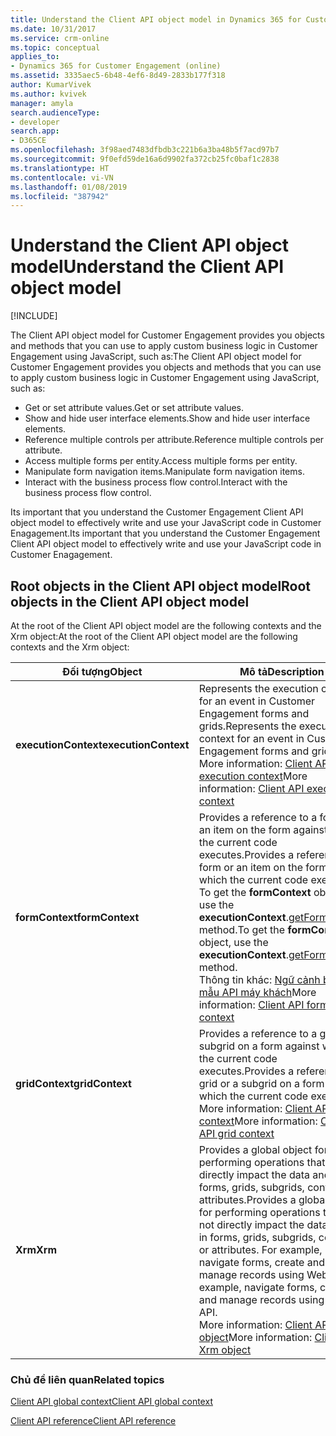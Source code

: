 ```yaml
---
title: Understand the Client API object model in Dynamics 365 for Customer Engagement| MicrosoftDocs
ms.date: 10/31/2017
ms.service: crm-online
ms.topic: conceptual
applies_to:
- Dynamics 365 for Customer Engagement (online)
ms.assetid: 3335aec5-6b48-4ef6-8d49-2833b177f318
author: KumarVivek
ms.author: kvivek
manager: amyla
search.audienceType:
- developer
search.app:
- D365CE
ms.openlocfilehash: 3f98aed7483dfbdb3c221b6a3ba48b5f7acd97b7
ms.sourcegitcommit: 9f0efd59de16a6d9902fa372cb25fc0baf1c2838
ms.translationtype: HT
ms.contentlocale: vi-VN
ms.lasthandoff: 01/08/2019
ms.locfileid: "387942"
---
```

# <a name="understand-the-client-api-object-model"></a><span data-ttu-id="40c29-102">Understand the Client API object model</span><span class="sxs-lookup"><span data-stu-id="40c29-102">Understand the Client API object model</span></span>

[!INCLUDE[](../../includes/cc_applies_to_update_9_0_0.md)]

<span data-ttu-id="40c29-103">The Client API object model for Customer Engagement provides you objects and methods that you can use to apply custom business logic in Customer Engagement using JavaScript, such as:</span><span class="sxs-lookup"><span data-stu-id="40c29-103">The Client API object model for Customer Engagement provides you objects and methods that you can use to apply custom business logic in Customer Engagement using JavaScript, such as:</span></span>
- <span data-ttu-id="40c29-104">Get or set attribute values.</span><span class="sxs-lookup"><span data-stu-id="40c29-104">Get or set attribute values.</span></span>
- <span data-ttu-id="40c29-105">Show and hide user interface elements.</span><span class="sxs-lookup"><span data-stu-id="40c29-105">Show and hide user interface elements.</span></span>
- <span data-ttu-id="40c29-106">Reference multiple controls per attribute.</span><span class="sxs-lookup"><span data-stu-id="40c29-106">Reference multiple controls per attribute.</span></span>
- <span data-ttu-id="40c29-107">Access multiple forms per entity.</span><span class="sxs-lookup"><span data-stu-id="40c29-107">Access multiple forms per entity.</span></span>
- <span data-ttu-id="40c29-108">Manipulate form navigation items.</span><span class="sxs-lookup"><span data-stu-id="40c29-108">Manipulate form navigation items.</span></span>
- <span data-ttu-id="40c29-109">Interact with the business process flow control.</span><span class="sxs-lookup"><span data-stu-id="40c29-109">Interact with the business process flow control.</span></span>

<span data-ttu-id="40c29-110">Its important that you understand the Customer Engagement Client API object model to effectively write and use your JavaScript code in Customer Enagagement.</span><span class="sxs-lookup"><span data-stu-id="40c29-110">Its important that you understand the Customer Engagement Client API object model to effectively write and use your JavaScript code in Customer Enagagement.</span></span>

## <a name="root-objects-in-the-client-api-object-model"></a><span data-ttu-id="40c29-111">Root objects in the Client API object model</span><span class="sxs-lookup"><span data-stu-id="40c29-111">Root objects in the Client API object model</span></span>

<span data-ttu-id="40c29-112">At the root of the Client API object model are the following contexts and the Xrm object:</span><span class="sxs-lookup"><span data-stu-id="40c29-112">At the root of the Client API object model are the following contexts and the Xrm object:</span></span>

|<span data-ttu-id="40c29-113">Đối tượng</span><span class="sxs-lookup"><span data-stu-id="40c29-113">Object</span></span>|<span data-ttu-id="40c29-114">Mô tả</span><span class="sxs-lookup"><span data-stu-id="40c29-114">Description</span></span>|
|--|--|
|<span data-ttu-id="40c29-115">**executionContext**</span><span class="sxs-lookup"><span data-stu-id="40c29-115">**executionContext**</span></span>|<span data-ttu-id="40c29-116">Represents the execution context for an event in Customer Engagement forms and grids.</span><span class="sxs-lookup"><span data-stu-id="40c29-116">Represents the execution context for an event in Customer Engagement forms and grids.</span></span><br/><span data-ttu-id="40c29-117">More information: [Client API execution context](clientapi-execution-context.md)</span><span class="sxs-lookup"><span data-stu-id="40c29-117">More information: [Client API execution context](clientapi-execution-context.md)</span></span>|
|<span data-ttu-id="40c29-118">**formContext**</span><span class="sxs-lookup"><span data-stu-id="40c29-118">**formContext**</span></span> |<span data-ttu-id="40c29-119">Provides a reference to a form or an item on the form against which the current code executes.</span><span class="sxs-lookup"><span data-stu-id="40c29-119">Provides a reference to a form or an item on the form against which the current code executes.</span></span> <span data-ttu-id="40c29-120">To get the **formContext** object, use the **executionContext**.[getFormContext](reference/executioncontext/getFormContext.md) method.</span><span class="sxs-lookup"><span data-stu-id="40c29-120">To get the **formContext** object, use the **executionContext**.[getFormContext](reference/executioncontext/getFormContext.md) method.</span></span><br/><span data-ttu-id="40c29-121">Thông tin khác: [Ngữ cảnh biểu mẫu API máy khách](clientapi-form-context.md)</span><span class="sxs-lookup"><span data-stu-id="40c29-121">More information: [Client API form context](clientapi-form-context.md)</span></span>|
|<span data-ttu-id="40c29-122">**gridContext**</span><span class="sxs-lookup"><span data-stu-id="40c29-122">**gridContext**</span></span> |<span data-ttu-id="40c29-123">Provides a reference to a grid or a subgrid on a form against which the current code executes.</span><span class="sxs-lookup"><span data-stu-id="40c29-123">Provides a reference to a grid or a subgrid on a form against which the current code executes.</span></span><br/><span data-ttu-id="40c29-124">More information: [Client API grid context](clientapi-grid-context.md)</span><span class="sxs-lookup"><span data-stu-id="40c29-124">More information: [Client API grid context](clientapi-grid-context.md)</span></span>|
|<span data-ttu-id="40c29-125">**Xrm**</span><span class="sxs-lookup"><span data-stu-id="40c29-125">**Xrm**</span></span>| <span data-ttu-id="40c29-126">Provides a global object for performing operations that do not directly impact the data and UI in forms, grids, subgrids, controls, or attributes.</span><span class="sxs-lookup"><span data-stu-id="40c29-126">Provides a global object for performing operations that do not directly impact the data and UI in forms, grids, subgrids, controls, or attributes.</span></span> <span data-ttu-id="40c29-127">For example, navigate forms, create and manage records using Web API.</span><span class="sxs-lookup"><span data-stu-id="40c29-127">For example, navigate forms, create and manage records using Web API.</span></span><br/><span data-ttu-id="40c29-128">More information: [Client API Xrm object](clientapi-xrm.md)</span><span class="sxs-lookup"><span data-stu-id="40c29-128">More information: [Client API Xrm object](clientapi-xrm.md)</span></span>|

### <a name="related-topics"></a><span data-ttu-id="40c29-129">Chủ đề liên quan</span><span class="sxs-lookup"><span data-stu-id="40c29-129">Related topics</span></span>

[<span data-ttu-id="40c29-130">Client API global context</span><span class="sxs-lookup"><span data-stu-id="40c29-130">Client API global context</span></span>](clientapi-xrm.md#client-api-global-context)

[<span data-ttu-id="40c29-131">Client API reference</span><span class="sxs-lookup"><span data-stu-id="40c29-131">Client API reference</span></span>](reference.md)








